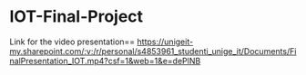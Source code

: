 # IOT-Final-Project

Link for the video presentation== https://unigeit-my.sharepoint.com/:v:/r/personal/s4853961_studenti_unige_it/Documents/FinalPresentation_IOT.mp4?csf=1&web=1&e=dePlNB
